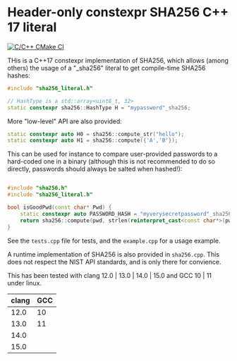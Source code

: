 Header-only constexpr SHA256 C++ 17 literal
===========================================

[![C/C++ CMake CI](https://github.com/StephanKa/sha256_literal/actions/workflows/build_cmake.yml/badge.svg?branch=master)](https://github.com/StephanKa/sha256_literal/actions/workflows/build_cmake.yml)

THis is a C++17 constexpr implementation of SHA256, which allows (among others)
the usage of a "_sha256" literal to get compile-time SHA256 hashes:

```cpp
#include "sha256_literal.h"

// HashType is a std::array<uint8_t, 32>
static constexpr sha256::HashType H = "mypassword"_sha256;
```

More "low-level" API are also provided:

```cpp
static constexpr auto H0 = sha256::compute_str("hello");
static constexpr auto H1 = sha256::compute({'A','B'});
```

This can be used for instance to compare user-provided passwords to a
hard-coded one in a binary (although this is not recommended to do so
directly, passwords should always be salted when hashed!):

```cpp

#include "sha256.h"
#include "sha256_literal.h"

bool isGoodPwd(const char* Pwd) {
    static constexpr auto PASSWORD_HASH = "myverysecretpassword"_sha256;
    return sha256::compute(pwd, strlen(reinterpret_cast<const char*>(pwd))) == PASSWORD_HASH;
}
```

See the ``tests.cpp`` file for tests, and the ``example.cpp`` for a usage example.

A runtime implementation of SHA256 is also provided in ``sha256.cpp``. This
does not respect the NIST API standards, and is only there for convience.

This has been tested with clang 12.0 | 13.0 | 14.0 | 15.0 and GCC 10 | 11 under linux.

| clang | GCC |
|-------|-----|
| 12.0  | 10  |
| 13.0  | 11  |
| 14.0  |     |
| 15.0  |     |
